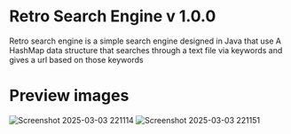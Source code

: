 # Retro Search Engine v 1.0.0
Retro search engine is a simple search engine designed in Java that use A HashMap data structure that searches through a text file via keywords and gives a url based on those keywords
# Preview images
![Screenshot 2025-03-03 221114](https://github.com/user-attachments/assets/ab61e1ad-2737-49d8-8a05-68a268f2bf9e)
![Screenshot 2025-03-03 221151](https://github.com/user-attachments/assets/6890b451-a967-413a-9747-2c2598b13598)
